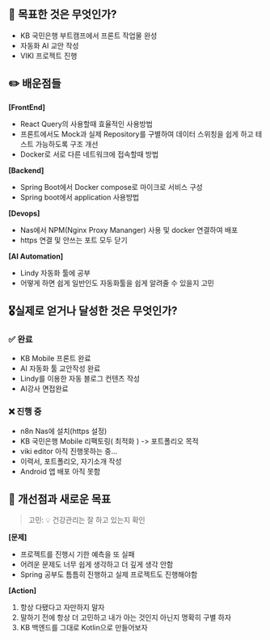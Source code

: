## 👀 목표한 것은 무엇인가?

<aside>

- KB 국민은행 부트캠프에서 프론트 작업물 완성
- 자동화 AI 교안 작성
- VIKI 프로젝트 진행

</aside>

## ✏️ 배운점들

<aside>

**[FrontEnd]**
- React Query의 사용할때 효율적인 사용방법
- 프론트에서도 Mock과 실제 Repository를 구별하여 데이터 스위칭을 쉽게 하고 테스트 가능하도록 구조 개선
- Docker로 서로 다른 네트워크에 접속할때 방법


**[Backend]**
- Spring Boot에서 Docker compose로 마이크로 서비스 구성
- Spring boot에서 application 사용방법

**[Devops]**
- Nas에서 NPM(Nginx Proxy Mananger) 사용 및 docker 연결하여 배포
- https 연결 및 안쓰는 포트 모두 닫기

**[AI Automation]**
- Lindy 자동화 툴에 공부
- 어떻게 하면 쉽게 일반인도 자동화툴을 쉽게 알려줄 수 있을지 고민

</aside>


## 🎖️실제로 얻거나 달성한 것은 무엇인가?

### ✅ 완료
- KB Mobile 프론트 완료
- AI 자동화 툴 교안작성 완료
- Lindy를 이용한 자동 블로그 컨텐츠 작성
- AI강사 면접완료

### ❌ 진행 중
- n8n Nas에 설치(https 설정)
- KB 국민은행 Mobile 리팩토링( 최적화 ) -> 포트폴리오 목적
- viki editor 아직 진행못하는 중...
- 이력서, 포트폴리오, 자기소개 작성
- Android 앱 배포 아직 못함

## 💎 개선점과 새로운 목표

   > 고민:
   > 💡 건강관리는 잘 하고 있는지 확인
   >

   **[문제]**
   - 프로젝트를 진행시 기한 예측을 또 실패
   - 어려운 문제도 너무 쉽게 생각하고 더 깊게 생각 안함 
   - Spring 공부도 틈틈히 진행하고 실제 프로젝트도 진행해야함 


   **[Action]**

   1. 항상 다됐다고 자만하지 말자  
   2. 말하기 전에 항상 더 고민하고 내가 아는 것인지 아닌지 명확히 구별 하자 
   3. KB 백엔드를 그대로 Kotlin으로 만들어보자

